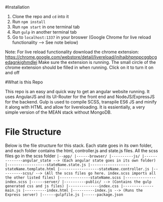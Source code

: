 #Installation

1. Clone the repo and `cd` into it
2. Run `npm install`
3. Run `npm start` in one terminal tab
4. Run `gulp` in another terminal tab
5. Go to `localhost:1337` in your broswer (Google Chrome for live reload functionality --> See note below)

Note: For live reload functionality download the chrome extension:
https://chrome.google.com/webstore/detail/livereload/jnihajbhpnppcggbcgedagnkighmdlei
Make sure the extension is running. The small circle of the chrome extension should be filled in when running. Click on it to turn it on and off

#What is this Repo

This repo is an easy and quick way to get an angular website running. It uses AngularJS and its UI-Router for the front end and NodeJS/ExpressJS for the backend.
Gulp is used to compile SCSS, transpile ES6 JS and minify it along with HTML and allow for livereloading.
It is essientially, a very simple version of the MEAN stack without MongoDB.

# File Structure

Below is the file structure for this stack. Each state goes in its own folder, and each folder contains the html, controller.js and state.js files. All the scss files go in the scss folder
`
|--app/
|------browser/
|----------js/
|--------------angular_state --> (Each angular state goes in its own folder)
|------------------stateName.state.js
|------------------stateName.template.html
|------------------stateName.controller.js
|----------scss/ --> (All the scss files go here. index.scss imports all the other listed files)
|--------------stateName.scss
|--------------index.scss
|------server/
|----------public/ --> (Contains the gulp generated css and js files)
|--------------index.css
|--------------main.js
|----------index.html
|----------index.js --> (Runs the Express server)
|------gulpfile.js
|------package.json
`
